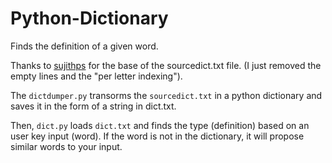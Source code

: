 # Python-Dictionary
Finds the definition of a given word.

Thanks to [sujithps](https://github.com/sujithps) for the base of the sourcedict.txt file.
(I just removed the empty lines and the "per letter indexing").

The `dictdumper.py` transorms the `sourcedict.txt` in a python dictionary and saves it in
the form of a string in dict.txt.

Then, `dict.py` loads `dict.txt` and finds the type (definition) based on an user key input (word).
If the word is not in the dictionary, it will propose similar words to your input.
